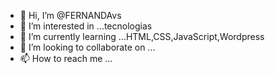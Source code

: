 - 👋 Hi, I’m @FERNANDAvs
- 👀 I’m interested in ...tecnologias
- 🌱 I’m currently learning ...HTML,CSS,JavaScript,Wordpress
- 💞️ I’m looking to collaborate on ...
- 📫 How to reach me ...

<!---
FERNANDAvs/FERNANDAvs is a ✨ special ✨ repository because its `README.md` (this file) appears on your GitHub profile.
You can click the Preview link to take a look at your changes.
--->
